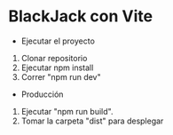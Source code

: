 # BlackJack con Vite

- Ejecutar el proyecto

1. Clonar repositorio
2. Ejecutar npm install
3. Correr "npm run dev"

- Producción

1. Ejecutar "npm run build".
2. Tomar la carpeta "dist" para desplegar